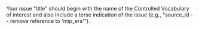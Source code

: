 Your issue "title" should begin with the name of the Controlled Vocabulary of interest and also include a terse indication of the issue (e.g., "source_id -- remove reference to 'mip_era'"). 
